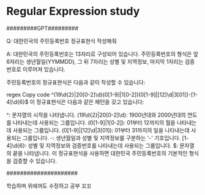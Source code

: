 # Regular Expression study

#########GPT#########

Q: 대한민국의 주민등록번호 정규표현식 작성해줘

A:
대한민국의 주민등록번호는 13자리로 구성되어 있습니다. 주민등록번호의 형식은 앞 6자리는 생년월일(YYMMDD), 그 뒤 7자리는 성별 및 지역정보, 마지막 1자리는 검증번호로 이루어져 있습니다.

주민등록번호의 정규표현식은 다음과 같이 작성할 수 있습니다:

regex
Copy code
^(19\d{2}|20[0-2]\d)(0[1-9]|1[0-2])(0[1-9]|[12]\d|3[01])-[1-4]\d{6}$
이 정규표현식은 다음과 같은 패턴을 갖고 있습니다:

^: 문자열의 시작을 나타냅니다.
(19\d{2}|20[0-2]\d): 1900년대와 2000년대의 연도를 나타내는데 사용되는 그룹입니다.
(0[1-9]|1[0-2]): 01부터 12까지의 월을 나타내는데 사용되는 그룹입니다.
(0[1-9]|[12]\d|3[01]): 01부터 31까지의 일을 나타내는데 사용되는 그룹입니다.
-: 생년월일과 성별 및 지역정보를 구분하는 '-' 기호입니다.
[1-4]\d{6}: 성별 및 지역정보와 검증번호를 나타내는데 사용되는 그룹입니다.
$: 문자열의 끝을 나타냅니다.
이 정규표현식을 사용하면 대한민국 주민등록번호의 기본적인 형식을 검증할 수 있습니다.


#####################

학습하며 위에꺼도 수정하고 공부 꼬꼬
